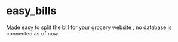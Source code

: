 # easy_bills
Made easy to split the bill for your grocery website , no database is connected as of now.
